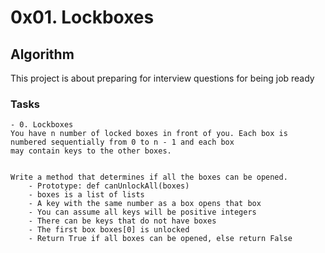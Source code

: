 # 0x01. Lockboxes


## Algorithm


This project is about preparing for interview questions for being job ready

### Tasks
	- 0. Lockboxes
	You have n number of locked boxes in front of you. Each box is numbered sequentially from 0 to n - 1 and each box
	may contain keys to the other boxes.


	Write a method that determines if all the boxes can be opened.
		- Prototype: def canUnlockAll(boxes)
		- boxes is a list of lists
		- A key with the same number as a box opens that box
		- You can assume all keys will be positive integers
		- There can be keys that do not have boxes
		- The first box boxes[0] is unlocked
		- Return True if all boxes can be opened, else return False
